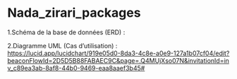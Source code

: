 # Nada_zirari_packages

1.Schéma de la base de données (ERD) : 




2.Diagramme UML (Cas d’utilisation) : https://lucid.app/lucidchart/919e05d0-8da3-4c8e-a0e9-127a1b07cf04/edit?beaconFlowId=2D5D5B88FABAEC9C&page=.Q4MUjXso07N&invitationId=inv_c89ea3ab-8af8-44b0-9469-eaa8aaef3b45#